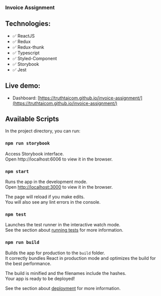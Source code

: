 ### Invoice Assignment

## Technologies:

- ✅ ReactJS
- ✅ Redux
- ✅ Redux-thunk
- ✅ Typescript
- ✅ Styled-Component
- ✅ Storybook
- ✅ Jest

## Live demo: 
- Dashboard: [https://truthtaicom.github.io/invoice-assignment/](https://truthtaicom.github.io/invoice-assignment/)


## Available Scripts

In the project directory, you can run:

### `npm run storybook`

Access Storybook interface.<br>
Open http://localhost:6006 to view it in the browser.

### `npm start`

Runs the app in the development mode.<br>
Open [http://localhost:3000](http://localhost:3000) to view it in the browser.

The page will reload if you make edits.<br>
You will also see any lint errors in the console.

### `npm test`

Launches the test runner in the interactive watch mode.<br>
See the section about [running tests](https://facebook.github.io/create-react-app/docs/running-tests) for more information.

### `npm run build`

Builds the app for production to the `build` folder.<br>
It correctly bundles React in production mode and optimizes the build for the best performance.

The build is minified and the filenames include the hashes.<br>
Your app is ready to be deployed!

See the section about [deployment](https://facebook.github.io/create-react-app/docs/deployment) for more information.
